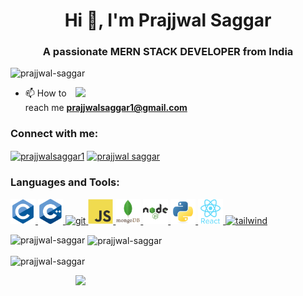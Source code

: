 <h1 align="center">Hi 👋, I'm Prajjwal Saggar</h1>
<h3 align="center">A passionate MERN STACK DEVELOPER from India</h3>

<p align="left"> <img src="https://komarev.com/ghpvc/?username=prajjwal-saggar&label=Profile%20views&color=0e75b6&style=flat" alt="prajjwal-saggar" /> </p>

<img align="right" src="https://media.giphy.com/media/836HiJc7pgzy8iNXCn/giphy.gif" width="400"/>

- 📫 How to reach me **prajjwalsaggar1@gmail.com**

<h3 align="left">Connect with me:</h3>
<p align="left">
<a href="https://twitter.com/prajjwalsaggar1" target="blank"><img align="center" src="https://raw.githubusercontent.com/rahuldkjain/github-profile-readme-generator/master/src/images/icons/Social/twitter.svg" alt="prajjwalsaggar1" height="30" width="40" /></a>
<a href="https://linkedin.com/in/prajjwal saggar" target="blank"><img align="center" src="https://raw.githubusercontent.com/rahuldkjain/github-profile-readme-generator/master/src/images/icons/Social/linked-in-alt.svg" alt="prajjwal saggar" height="30" width="40" /></a>
</p>

<h3 align="left">Languages and Tools:</h3>
<p align="left"> 
<a href="https://www.cprogramming.com/" target="_blank" rel="noreferrer"> <img src="https://raw.githubusercontent.com/devicons/devicon/master/icons/c/c-original.svg" alt="c" width="40" height="40"/> </a> 
<a href="https://www.w3schools.com/cpp/" target="_blank" rel="noreferrer"> <img src="https://raw.githubusercontent.com/devicons/devicon/master/icons/cplusplus/cplusplus-original.svg" alt="cplusplus" width="40" height="40"/> </a> 
<a href="https://git-scm.com/" target="_blank" rel="noreferrer"> <img src="https://www.vectorlogo.zone/logos/git-scm/git-scm-icon.svg" alt="git" width="40" height="40"/> </a> 
<a href="https://developer.mozilla.org/en-US/docs/Web/JavaScript" target="_blank" rel="noreferrer"> <img src="https://raw.githubusercontent.com/devicons/devicon/master/icons/javascript/javascript-original.svg" alt="javascript" width="40" height="40"/> </a> 
<a href="https://www.mongodb.com/" target="_blank" rel="noreferrer"> <img src="https://raw.githubusercontent.com/devicons/devicon/master/icons/mongodb/mongodb-original-wordmark.svg" alt="mongodb" width="40" height="40"/> </a> 
<a href="https://nodejs.org" target="_blank" rel="noreferrer"> <img src="https://raw.githubusercontent.com/devicons/devicon/master/icons/nodejs/nodejs-original-wordmark.svg" alt="nodejs" width="40" height="40"/> </a> 
<a href="https://www.python.org" target="_blank" rel="noreferrer"> <img src="https://raw.githubusercontent.com/devicons/devicon/master/icons/python/python-original.svg" alt="python" width="40" height="40"/> </a> 
<a href="https://reactjs.org/" target="_blank" rel="noreferrer"> <img src="https://raw.githubusercontent.com/devicons/devicon/master/icons/react/react-original-wordmark.svg" alt="react" width="40" height="40"/> </a> 
<a href="https://tailwindcss.com/" target="_blank" rel="noreferrer"> <img src="https://www.vectorlogo.zone/logos/tailwindcss/tailwindcss-icon.svg" alt="tailwind" width="40" height="40"/> </a> 
</p>

<p><img align="left" src="https://github-readme-stats.vercel.app/api/top-langs?username=prajjwal-saggar&show_icons=true&locale=en&layout=compact" alt="prajjwal-saggar" /></p>

<p>&nbsp;<img align="center" src="https://github-readme-stats.vercel.app/api?username=prajjwal-saggar&show_icons=true&locale=en" alt="prajjwal-saggar" /></p>

<p><img align="center" src="https://github-readme-streak-stats.herokuapp.com/?user=prajjwal-saggar" alt="prajjwal-saggar" /></p>

<img align="right" src="https://giphy.com/gifs/katana-nzCDqg3pNqg7K" width="400"/>
